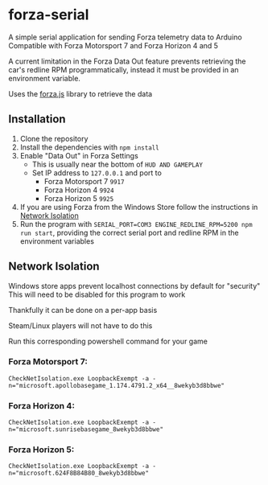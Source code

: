 # forza-serial

A simple serial application for sending Forza telemetry data to Arduino
Compatible with Forza Motorsport 7 and Forza Horizon 4 and 5

A current limitation in the Forza Data Out feature prevents retrieving the car's redline RPM programmatically, instead it must be provided in an environment variable.

Uses the [forza.js](https://github.com/MatthewCash/forza.js) library to retrieve the data

## Installation

1. Clone the repository
2. Install the dependencies with `npm install`
3. Enable "Data Out" in Forza Settings
    - This is usually near the bottom of `HUD AND GAMEPLAY`
    - Set IP address to `127.0.0.1` and port to
        - Forza Motorsport 7 `9917`
        - Forza Horizon 4 `9924`
        - Forza Horizon 5 `9925`
4. If you are using Forza from the Windows Store follow the instructions in [Network Isolation](#network-isolation)
5. Run the program with `SERIAL_PORT=COM3 ENGINE_REDLINE_RPM=5200 npm run start`, providing the correct serial port and redline RPM in the environment variables

## Network Isolation

Windows store apps prevent localhost connections by default for "security"
This will need to be disabled for this program to work

Thankfully it can be done on a per-app basis

Steam/Linux players will not have to do this

Run this corresponding powershell command for your game

### Forza Motorsport 7:

```
CheckNetIsolation.exe LoopbackExempt -a -n="microsoft.apollobasegame_1.174.4791.2_x64__8wekyb3d8bbwe"
```

### Forza Horizon 4:

```
CheckNetIsolation.exe LoopbackExempt -a -n="microsoft.sunrisebasegame_8wekyb3d8bbwe"
```

### Forza Horizon 5:

```
CheckNetIsolation.exe LoopbackExempt -a -n="microsoft.624F8B84B80_8wekyb3d8bbwe"
```
